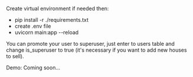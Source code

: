 Create virtual environment if needed then:

* pip install -r ./requirements.txt
* create .env file
* uvicorn main:app --reload


You can promote your user to superuser, 
just enter to users table and change is_superuser to true 
(it's necessary if you want to add new houses to sell).

Demo: Coming soon...
